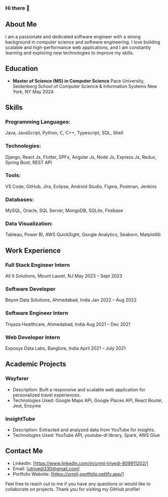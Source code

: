 ### Hi there 👋

## About Me

I am a passionate and dedicated software engineer with a strong background in computer science and software engineering. I love building scalable and high-performance web applications, and I am constantly learning and exploring new technologies to improve my skills.

## Education

- **Master of Science (MS) in Computer Science**
  Pace University, Seidenberg School of Computer Science & Information Systems
  New York, NY
  May 2024

## Skills

### Programming Languages:
Java, JavaScript, Python, C, C++, Typescript, SQL, Shell

### Technologies:
Django, React Js, Flutter, SPFx, Angular Js, Node Js, Express Js, Redux, Spring Boot, REST API

### Tools:
VS Code, GitHub, Jira, Eclipse, Android Studio, Figma, Postman, Jenkins

### Databases:
MySQL, Oracle, SQL Server, MongoDB, SQLite, Firebase

### Data Visualization:
Tableau, Power BI, AWS QuickSight, Google Analytics, Seaborn, Matplotlib

## Work Experience

### Full Stack Engineer Intern
All It Solutions, Mount Laurel, NJ
May 2023 – Sept 2023

### Software Developer
Beyon Data Solutions, Ahmedabad, India
Jan 2022 – Aug 2022

### Software Engineer Intern
Triyaza Healthcare, Ahmedabad, India
Aug 2021 – Dec 2021

### Web Developer Intern
Exposys Data Labs, Banglore, India
April 2021 – July 2021

## Academic Projects

### Wayfarer
- Description: Built a responsive and scalable web application for personalized travel experiences.
- Technologies Used: Google Maps API, Google Places API, React Router, Jest, Enzyme

### InsightTube
- Description: Extracted and analyzed data from YouTube for insights.
- Technologies Used: YouTube API, youtube-dl library, Spark, AWS Glue

## Contact Me

- LinkedIn: [https://www.linkedin.com/in/urmil-trivedi-809911202/]
- Email: [utrivedi330@gmail.com]
- Portfolio Website: [https://urmil-portfolio.netlify.app/]


Feel free to reach out to me if you have any questions or would like to collaborate on projects. Thank you for visiting my GitHub profile!

